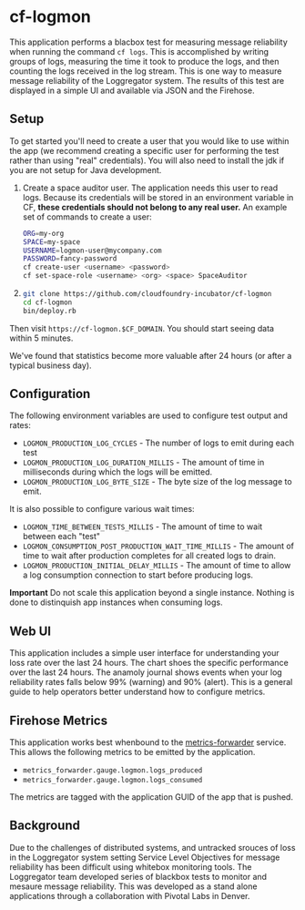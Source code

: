 # cf-logmon

This application performs a blacbox test for measuring message reliability
when running the command `cf logs`. This is accomplished by writing groups of
logs, measuring the time it took to produce the logs, and then counting the
logs received in the log stream. This is one way to measure message
reliability of the Loggregator system.  The results of this test are displayed
in a simple UI and available via JSON and the Firehose.


## Setup

To get started you'll need to create a user that you would like to use within
the app (we recommend creating a specific user for performing the test rather
than using "real" credentials).  You will also need to install the jdk if you
are not setup for Java development.

1. Create a space auditor user.
   The application needs this user to read logs.
   Because its credentials will be stored in an environment variable in CF,
   **these credentials should not belong to any real user.**
   An example set of commands to create a user:
   ```bash
   ORG=my-org
   SPACE=my-space
   USERNAME=logmon-user@mycompany.com
   PASSWORD=fancy-password
   cf create-user <username> <password>
   cf set-space-role <username> <org> <space> SpaceAuditor
   ```

1.  ```bash
    git clone https://github.com/cloudfoundry-incubator/cf-logmon
    cd cf-logmon
    bin/deploy.rb
    ```

Then visit `https://cf-logmon.$CF_DOMAIN`.
You should start seeing data within 5 minutes.

We've found that statistics become more valuable after 24 hours (or after a
typical business day).

## Configuration

The following environment variables are used to configure test output and
rates:

* `LOGMON_PRODUCTION_LOG_CYCLES` - The number of logs to emit during each test
* `LOGMON_PRODUCTION_LOG_DURATION_MILLIS` - The amount of time in milliseconds
  during which the logs will be emitted.
* `LOGMON_PRODUCTION_LOG_BYTE_SIZE` - The byte size of the log message to emit.

It is also possible to configure various wait times:

* `LOGMON_TIME_BETWEEN_TESTS_MILLIS` - The amount of time to wait between each
  "test"
* `LOGMON_CONSUMPTION_POST_PRODUCTION_WAIT_TIME_MILLIS` - The amount of time
  to wait after production completes for all created logs to drain.
* `LOGMON_PRODUCTION_INITIAL_DELAY_MILLIS` - The amount of time to allow a log
  consumption connection to start before producing logs.

**Important** Do not scale this application beyond a single instance. Nothing
is done to distinquish app instances when consuming logs.

## Web UI

This application includes a simple user interface for understanding your loss
rate over the last 24 hours. The chart shoes the specific performance over the
last 24 hours. The anamoly journal shows events when your log reliability
rates falls below 99% (warning) and 90% (alert). This is a general guide to
help operators better understand how to configure metrics.

## Firehose Metrics

This application works best whenbound to the
[metrics-forwarder](https://network.pivotal.io/products/p-metrics-forwarder)
service.  This allows the following metrics to be emitted by the application.

* `metrics_forwarder.gauge.logmon.logs_produced`
* `metrics_forwarder.gauge.logmon.logs_consumed`

The metrics are tagged with the application GUID of the app that is pushed.

## Background

Due to the challenges of distributed systems, and untracked srouces of loss in
the Loggregator system setting Service Level Objectives for message
reliability has been difficult using whitebox monitoring tools. The
Loggregator team developed series of blackbox tests to monitor and mesaure
message reliability. This was developed as a stand alone applications through
a collaboration with Pivotal Labs in Denver.
